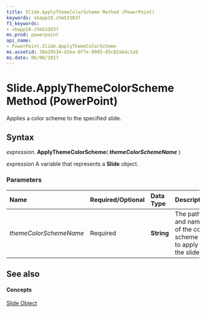 ```yaml
---
title: Slide.ApplyThemeColorScheme Method (PowerPoint)
keywords: vbapp10.chm531037
f1_keywords:
- vbapp10.chm531037
ms.prod: powerpoint
api_name:
- PowerPoint.Slide.ApplyThemeColorScheme
ms.assetid: 30a29534-d2ea-0f7e-8905-85c82ab4c1a9
ms.date: 06/08/2017
---
```



# Slide.ApplyThemeColorScheme Method (PowerPoint)

Applies a color scheme to the specified slide.


## Syntax

 _expression_. **ApplyThemeColorScheme**( **_themeColorSchemeName_** )

 _expression_ A variable that represents a **Slide** object.


### Parameters



|**Name**|**Required/Optional**|**Data Type**|**Description**|
|:-----|:-----|:-----|:-----|
| _themeColorSchemeName_|Required|**String**|The path and name of the color scheme file to apply to the slide.|

## See also


#### Concepts


[Slide Object](slide-object-powerpoint.md)

